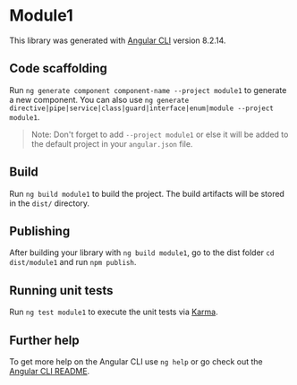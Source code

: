 # Module1

This library was generated with [Angular CLI](https://github.com/angular/angular-cli) version 8.2.14.

## Code scaffolding

Run `ng generate component component-name --project module1` to generate a new component. You can also use `ng generate directive|pipe|service|class|guard|interface|enum|module --project module1`.
> Note: Don't forget to add `--project module1` or else it will be added to the default project in your `angular.json` file. 

## Build

Run `ng build module1` to build the project. The build artifacts will be stored in the `dist/` directory.

## Publishing

After building your library with `ng build module1`, go to the dist folder `cd dist/module1` and run `npm publish`.

## Running unit tests

Run `ng test module1` to execute the unit tests via [Karma](https://karma-runner.github.io).

## Further help

To get more help on the Angular CLI use `ng help` or go check out the [Angular CLI README](https://github.com/angular/angular-cli/blob/master/README.md).
